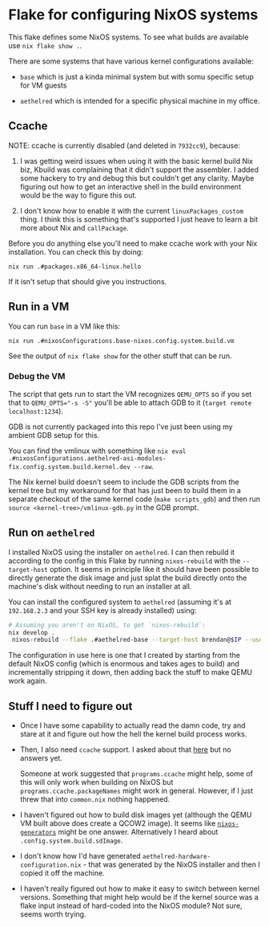# Flake for configuring NixOS systems

This flake defines some NixOS systems. To see what builds are available use `nix flake show .`.

There are some systems that have various kernel configurations available:

- `base` which is just a kinda minimal system but with somu specific setup for VM guests

- `aethelred` which is intended for a specific physical machine in my office.

## Ccache

NOTE: ccache is currently disabled (and deleted in `7932cc9`), because:

1. I was getting weird issues when using it with the basic kernel build Nix biz,
   Kbuild was complaining that it didn't support the assembler. I added some
   hackery to try and debug this but couldn't get any clarity. Maybe figuring
   out how to get an interactive shell in the build environment would be the
   way to figure this out.

2. I don't know how to enable it with the current `linuxPackages_custom` thing.
   I think this is something that's supported I just heave to learn a bit more
   about Nix and `callPackage`.

Before you do anything else you'll need to make ccache work with your Nix
installation. You can check this by doing:

```
nix run .#packages.x86_64-linux.hello
```

If it isn't setup that should  give you instructions.

## Run in a VM

You can run `base` in a VM like this:

```
nix run .#nixosConfigurations.base-nixos.config.system.build.vm
```
See the output of `nix flake show` for the other stuff that can be run.

### Debug the VM

The script that gets run to start the VM recognizes `QEMU_OPTS` so if you set
that to `QEMU_OPTS="-s -S"` you'll be able to attach GDB to it (`target remote
localhost:1234`).

GDB is not currently packaged into this repo I've just been using my ambient GDB
setup for this.

You can find the vmlinux with something like `nix eval
.#nixosConfigurations.aethelred-asi-modules-fix.config.system.build.kernel.dev
--raw`.

The Nix kernel build doesn't seem to include the GDB scripts from the kernel
tree but my workaround for that has just been to build them in a separate
checkout of the same kernel code (`make scripts_gdb`) and then run `source
<kernel-tree>/vmlinux-gdb.py` in the GDB prompt.

## Run on `aethelred`

I installed NixOS using the installer on `aethelred`. I can then rebuild it
according to the config in this Flake by running `nixos-rebuild` with the
`--target-host` option. It seems in principle like it should have been possible
to directly generate the disk image and just splat the build directly onto the
machine's disk without needing to run an installer at all.

You can install the configured system to `aethelred` (assuming it's at
`192.168.2.3` and your SSH key is already installed) using:

```sh
# Assuming you aren't on NixOS, to get `nixos-rebuild`:
nix develop .
 nixos-rebuild --flake .#aethelred-base --target-host brendan@$IP --use-remote-sudo switch
```

The configuration in use here is one that I created by starting from the default
NixOS config (which is enormous and takes ages to build) and incrementally
stripping it down, then adding back the stuff to make QEMU work again.

## Stuff I need to figure out

- Once I have some capability to actually read the damn code, try and stare at
  it and figure out how the hell the kernel build process works.
- Then, I also need `ccache` support. I asked about that
  [here](https://discourse.nixos.org/t/help-using-ccache-for-kernel-build/63010)
  but no answers yet.

  Someone at work suggested that `programs.ccache` might
  help, some of this will only work when building on NixOS but
  `programs.ccache.packageNames` might work in general. However, if I just threw
  that into `common.nix` nothing happened.

- I haven't figured out how to build disk images yet (although the QEMU VM built
  above does create a QCOW2 image). It seems like
  [`nixos-generators`](https://github.com/nix-community/nixos-generators) might
  be one answer. Alternatively I heard about `.config.system.build.sdImage`.
- I don't know how I'd have generated `aethelred-hardware-configuration.nix` -
  that was generated by the NixOS installer and then I copied it off the
  machine.
- I haven't really figured out how to make it easy to switch between kernel
  versions. Something that might help would be if the kernel source was a flake
  input instead of hard-coded into the NixOS module? Not sure, seems worth
  trying.